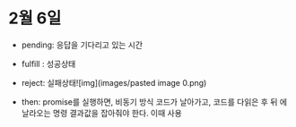 # 2월 6일

- pending: 응답을 기다리고 있는 시간
- fulfill : 성공상태
- reject: 실패상태![img](images/pasted image 0.png)  

- then: promise를 실행하면, 비동기 방식 코드가 날아가고, 코드를 다읽은 후 뒤 에 날라오는 명령 결과값을 잡아줘야 한다. 이때 사용
